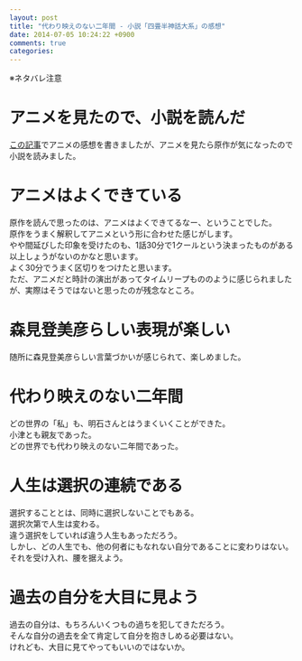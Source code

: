 ```yaml
---
layout: post
title: "代わり映えのない二年間 - 小説「四畳半神話大系」の感想"
date: 2014-07-05 10:24:22 +0900
comments: true
categories:
---
```


※ネタバレ注意

# アニメを見たので、小説を読んだ
[この記事](http://blog.5000164.jp/2014-07-yojouhan/)でアニメの感想を書きましたが、アニメを見たら原作が気になったので小説を読みました。

# アニメはよくできている
原作を読んで思ったのは、アニメはよくできてるなー、ということでした。  
原作をうまく解釈してアニメという形に合わせた感じがします。  
やや間延びした印象を受けたのも、1話30分で1クールという決まったものがある以上しょうがないのかなと思います。  
よく30分でうまく区切りをつけたと思います。  
ただ、アニメだと時計の演出があってタイムリープもののように感じられましたが、実際はそうではないと思ったのが残念なところ。

# 森見登美彦らしい表現が楽しい
随所に森見登美彦らしい言葉づかいが感じられて、楽しめました。

# 代わり映えのない二年間
どの世界の「私」も、明石さんとはうまくいくことができた。  
小津とも親友であった。  
どの世界でも代わり映えのない二年間であった。

# 人生は選択の連続である
選択することとは、同時に選択しないことでもある。  
選択次第で人生は変わる。  
違う選択をしていれば違う人生もあっただろう。  
しかし、どの人生でも、他の何者にもなれない自分であることに変わりはない。  
それを受け入れ、腰を据えよう。

# 過去の自分を大目に見よう
過去の自分は、もちろんいくつもの過ちを犯してきただろう。  
そんな自分の過去を全て肯定して自分を抱きしめる必要はない。  
けれども、大目に見てやってもいいのではないか。
